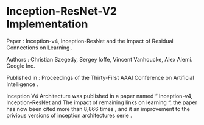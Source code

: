 # Inception-ResNet-V2 Implementation

Paper : Inception-v4, Inception-ResNet and the Impact of Residual Connections on Learning .

Authors : Christian Szegedy, Sergey Ioffe, Vincent Vanhoucke, Alex Alemi. Google Inc.

Published in : Proceedings of the Thirty-First AAAI Conference on Artificial Intelligence .

Inception V4 Architecture was published in a paper named “ Inception-v4, Inception-ResNet and The impact of remaining links on learning “, the paper has now been cited more than 8,866 times , and it an improvement to the privious versions of inception architectures serie .
